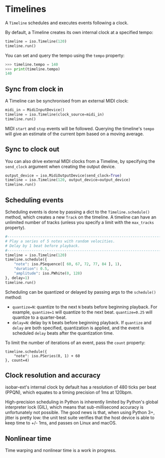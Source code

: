 # Timelines

A `Timeline` schedules and executes events following a clock.

By default, a Timeline creates its own internal clock at a specified tempo:

```python
timeline = iso.Timeline(120)
timeline.run()
```

You can set and query the tempo using the `tempo` property:

```python
>>> timeline.tempo = 140
>>> print(timeline.tempo)
140
```

## Sync from clock in

A Timeline can be synchronised from an external MIDI clock:

```python
midi_in = MidiInputDevice()
timeline = iso.Timeline(clock_source=midi_in)
timeline.run()
```

MIDI `start` and `stop` events will be followed. Querying the timeline's `tempo` will give an estimate of the current bpm based on a moving average.

## Sync to clock out

You can also drive external MIDI clocks from a Timeline, by specifying the `send_clock` argument when creating the output device.

```python
output_device = iso.MidiOutputDevice(send_clock=True)
timeline = iso.Timeline(120, output_device=output_device)
timeline.run()
```

## Scheduling events

Scheduling events is done by passing a dict to the `Timeline.schedule()` method, which creates a new `Track` on the timeline. A timeline can have an unlimited number of tracks (unless you specify a limit with the `max_tracks` property).  

```python
#--------------------------------------------------------------------------------
# Play a series of 5 notes with random velocities.
# Delay by 1 beat before playback.
#--------------------------------------------------------------------------------
timeline = iso.Timeline(120)
timeline.schedule({
    "note": iso.PSequence([ 60, 67, 72, 77, 84 ], 1),
    "duration": 0.5,
    "amplitude": iso.PWhite(0, 128)
}, delay=1)
timeline.run()
```

Scheduling can be quantized or delayed by passing args to the `schedule()` method:

- `quantize=N`: quantize to the next `N` beats before beginning playback. For example, `quantize=1` will quantize to the next beat. `quantize=0.25` will quantize to a quarter-beat.
- `delay=N`: delay by `N` beats before beginning playback. If `quantize` and `delay` are both specified, quantization is applied, and the event is scheduled `delay` beats after the quantization time.

To limit the number of iterations of an event, pass the `count` property:

```
timeline.schedule({
    "note": iso.PSeries(0, 1) + 60
}, count=4)
```

## Clock resolution and accuracy

isobar-ext's internal clock by default has a resolution of 480 ticks per beat (PPQN), which equates to a timing precision of 1ms at 120bpm.

High-precision scheduling in Python is inherently limited by Python's global interpreter lock (GIL), which means that sub-millisecond accuracy is unfortunately not possible. The good news is that, when using Python 3+, jitter is pretty low: the unit test suite verifies that the host device is able to keep time to +/- 1ms, and passes on Linux and macOS. 

## Nonlinear time

Time warping and nonlinear time is a work in progress.


